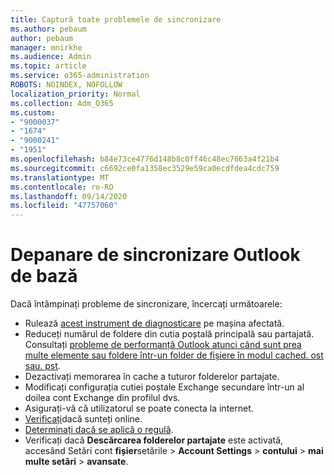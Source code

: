 ```yaml
---
title: Captură toate problemele de sincronizare
ms.author: pebaum
author: pebaum
manager: mnirkhe
ms.audience: Admin
ms.topic: article
ms.service: o365-administration
ROBOTS: NOINDEX, NOFOLLOW
localization_priority: Normal
ms.collection: Adm_O365
ms.custom:
- "9000037"
- "1674"
- "9000241"
- "1951"
ms.openlocfilehash: b84e73ce4776d148b8c0ff46c48ec7663a4f21b4
ms.sourcegitcommit: c6692ce0fa1358ec3529e59ca0ecdfdea4cdc759
ms.translationtype: MT
ms.contentlocale: ro-RO
ms.lasthandoff: 09/14/2020
ms.locfileid: "47757060"
---
```

# <a name="basic-outlook-sync-troubleshooting"></a>Depanare de sincronizare Outlook de bază

Dacă întâmpinați probleme de sincronizare, încercați următoarele:

- Rulează [acest instrument de diagnosticare](https://aka.ms/sara-outlooksendreceive) pe mașina afectată.
- Reduceți numărul de foldere din cutia poștală principală sau partajată. Consultați [probleme de performanță Outlook atunci când sunt prea multe elemente sau foldere într-un folder de fișiere în modul cached. ost sau. pst](https://support.microsoft.com/help/2768656/outlook-performance-issues-when-there-are-too-many-items-or-folders-in).
- Dezactivați memorarea în cache a tuturor folderelor partajate.
- Modificați configurația cutiei poștale Exchange secundare într-un al doilea cont Exchange din profilul dvs.
- Asigurați-vă că utilizatorul se poate conecta la internet. 
- [Verificați](https://support.office.com/article/2460e4a8-16c7-47fc-b204-b1549275aac9)dacă sunteți online.
- [Determinați dacă se aplică o regulă](https://support.office.com/article/C24F5DEA-9465-4DF4-AD17-A50704D66C59).
- Verificați dacă **Descărcarea folderelor partajate** este activată, accesând Setări cont **fișier**setările  >  **Account Settings**  >  **contului**  >  **mai multe setări**  >  **avansate**.
